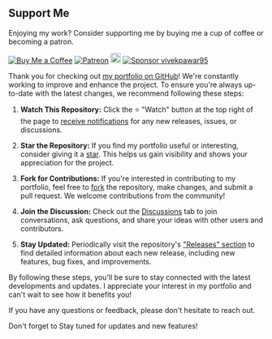 ## Support Me

Enjoying my work? Consider supporting me by buying me a cup of coffee or becoming a patron.

[![Buy Me a Coffee](https://img.shields.io/badge/Buy%20Me%20a%20Coffee-Donate-orange?logo=buy-me-a-coffee&s=20)](https://www.buymeacoffee.com/vivekpawar)
[![Patreon](https://img.shields.io/badge/Patreon-Support-red?logo=patreon&s=20)](https://www.patreon.com/vivek_pawar)
<a href="https://ko-fi.com/vivekpawar"><img src="https://ko-fi.com/img/githubbutton_sm.svg" alt="Ko-fi" height="20"></a>
[![Sponsor vivekpawar95](https://img.shields.io/badge/Sponsor-vivek--pawar-brightgreen?logo=github)](https://github.com/sponsors/vivekpawar95)

Thank you for checking out [my portfolio on GitHub](https://github.com/vivekpawar95/portfolio)! We're constantly working to improve and enhance the project. To ensure you're always up-to-date with the latest changes, we recommend following these steps:

1. **Watch This Repository:** Click the ⭐️ "Watch" button at the top right of the page to [receive notifications](https://docs.github.com/en/account-and-profile/managing-subscriptions-and-notifications-on-github/watching-and-unwatching-repositories) for any new releases, issues, or discussions.

2. **Star the Repository:** If you find my portfolio useful or interesting, consider giving it a [star](https://github.com/vivekpawar95/portfolio/stargazers). This helps us gain visibility and shows your appreciation for the project.

3. **Fork for Contributions:** If you're interested in contributing to my portfolio, feel free to [fork](https://github.com/vivekpawar95/portfolio/fork) the repository, make changes, and submit a pull request. We welcome contributions from the community!

4. **Join the Discussion:** Check out the [Discussions](https://github.com/vivekpawar95/portfolio/discussions) tab to join conversations, ask questions, and share your ideas with other users and contributors.

5. **Stay Updated:** Periodically visit the repository's ["Releases" section](https://github.com/vivekpawar95/portfolio/releases) to find detailed information about each new release, including new features, bug fixes, and improvements.

By following these steps, you'll be sure to stay connected with the latest developments and updates. I appreciate your interest in my portfolio and can't wait to see how it benefits you!

If you have any questions or feedback, please don't hesitate to reach out.

Don't forget to Stay tuned for updates and new features!
